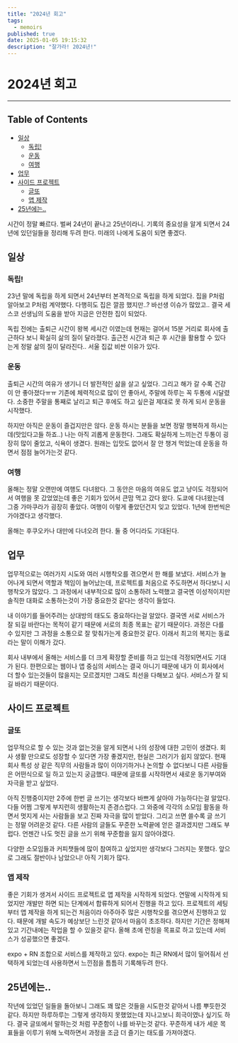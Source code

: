 ```yaml
---
title: "2024년 회고"
tags:
  - memoirs
published: true
date: 2025-01-05 19:15:32
description: "잘가라! 2024년!"
---
```


# 2024년 회고

---

## Table of Contents

- [일상](#일상)
    - [독립!](#독립)
    - [운동](#운동)
    - [여행](#여행)
- [업무](#업무)
- [사이드 프로젝트](#사이드-프로젝트)
    - [글또](#글또)
    - [앱 제작](#앱-제작)
- [25년에는..](#25년에는)


시간이 정말 빠르다. 벌써 24년이 끝나고 25년이라니.
기록의 중요성을 알게 되면서 24년에 있던일들을 정리해 두려 한다. 미래의 나에게 도움이 되면 좋겠다.

## 일상

### 독립!
23년 말에 독립을 하게 되면서 24년부터 본격적으로 독립을 하게 되었다.
집을 P처럼 알아보고 P처럼 계약했다.
다행히도 집은 깔끔 했지만..? 바선생 이슈가 많았고.. 결국 세스코 선생님의 도움을 받아 지금은 안전한 집이 되었다.

독립 전에는 출퇴근 시간이 왕복 세시간 이였는데 현재는 걸어서 15분 거리로 회사에 출근하다 보니 확실히 삶의 질이 달라졌다. 출근전 시간과 퇴근 후 시간을 활용할 수 있다는게 정말 삶의 질이 달라진다.. 서울 집값 비싼 이유가 있다.

### 운동
출퇴근 시간의 여유가 생기니 더 발전적인 삶을 살고 싶었다. 그리고 해가 갈 수록 건강이 안 좋아졌다ㅠㅠ 기존에 체력적으로 많이 안 좋아서, 주말에 하루는 꼭 두통에 시달렸다. 소중한 주말을 통째로 날리고 퇴근 후에도 하고 싶은걸 제대로 못 하게 되서 운동을 시작했다.

하지만 아직은 운동이 즐겁지만은 않다. 운동 하시는 분들을 보면 정말 행복하게 하시는데(맛있다고들 하죠..) 나는 아직 괴롭게 운동한다. 그래도 확실하게 느끼는건 두통이 굉장히 많이 줄었고, 식욕이 생겼다. 원래는 입맛도 없어서 잘 안 챙겨 먹었는데 운동을 하면서 점점 늘어가는것 같다.

### 여행
올해는 정말 오랜만에 여행도 다녀왔다. 그 동안은 마음의 여유도 없고 냥이도 걱정되어서 여행을 못 갔었었는데 좋은 기회가 있어서 큰맘 먹고 갔다 왔다. 도쿄에 다녀왔는데 그중 가마쿠라가 굉장히 좋았다. 여행이 이렇게 좋았던건지 잊고 있었다. 1년에 한번씩은 가야겠다고 생각했다. 

올해는 후쿠오카나 대만에 다녀오려 한다. 둘 중 어디라도 기대된다.

## 업무
업무적으로는 여러가지 시도와 여러 시행착오를 겪으면서 한 해를 보냈다.
서비스가 늘어나게 되면서 역할과 책임이 늘어났는데, 프로젝트를 처음으로 주도하면서 하다보니 시행착오가 많았다. 그 과정에서 내부적으로 많이 소통하려 노력했고 결국엔 이성적이지만 솔직한 대화로 소통하는것이 가장 중요한것 같다는 생각이 들었다.

내 이야기를 들어주려는 상대방의 태도도 중요하다는걸 알았다. 결국엔 서로 서비스가 잘 되길 바란다는 목적이 같기 때문에 서로의 최종 목표는 같기 때문이다. 과정은 다를 수 있지만 그 과정을 소통으로 잘 맞춰가는게 중요한것 같다. 이래서 최고의 복지는 동료라는 말이 이해가 갔다.

회사 내부에서 올해는 서비스를 더 크게 확장할 준비를 하고 있는데 걱정되면서도 기대가 된다. 한편으로는 웹이나 앱 중심의 서비스는 결국 아니기 때문에 내가 이 회사에서 더 할수 있는것들이 많을지는 모르겠지만 그래도 최선을 다해보고 싶다. 서비스가 잘 되길 바라기 때문이다.


## 사이드 프로젝트

### 글또
업무적으로 할 수 있는 것과 없는것을 알게 되면서 나의 성장에 대한 고민이 생겼다. 회사 생활 만으로도 성장할 수 있다면 가장 좋겠지만, 현실은 그러기가 쉽지 않았다. 현재 회사 특성 상 같은 직무의 사람들과 많이 이야기하거나 논의할 수 없다보니 다른 사람들은 어떤식으로 일 하고 있는지 궁금했다. 때문에 글또를 시작하면서 새로운 동기부여와 자극을 받고 싶었다.

아직 진행중이지만 2주에 한번 글 쓰기는 생각보다 바쁘게 살아야 가능하다는걸 알았다. 다들 어쩜 그렇게 부지런히 생활하는지 존경스럽다. 그 와중에 각각의 소모임 활동을 하면서 멋지게 사는 사람들을 보고 진짜 자극을 많이 받았다. 그리고 쓰면 쓸수록 글 쓰기는 정말 어려운것 같다. 다른 사람의 글들도 꾸준한 노력끝에 얻은 결과겠지만 그래도 부럽다. 언젠간 나도 멋진 글을 쓰기 위해 꾸준함을 잃지 않아야겠다. 

다양한 소모임들과 커피챗들에 많이 참여하고 싶었지만 생각보다 그러지는 못했다. 앞으로 그래도 절반이나 남았으니! 아직 기회가 많다.

### 앱 제작
좋은 기회가 생겨서 사이드 프로젝트로 앱 제작을 시작하게 되었다. 연말에 시작하게 되었지만 개발만 하면 되는 단계에서 합류하게 되어서 진행을 하고 있다.
프로젝트의 세팅부터 앱 제작을 하게 되는건 처음이라 아주아주 많은 시행착오를 겪으면서 진행하고 있다. 때문에 개발 속도가 예상보단 느린것 같아서 마음이 초조하다. 하지만 기간은 정해져있고 기간내에는 작업을 할 수 있을것 같다. 올해 초에 런칭을 목표로 하고 있는데 서비스가 성공했으면 좋겠다.

expo + RN 조합으로 서비스를 제작하고 있다. expo는 최근 RN에서 많이 밀어줘서 선택하게 되었는데 사용하면서 느낀점을 틈틈히 기록해두려 한다.

## 25년에는..
작년에 있었던 일들을 돌아보니 그래도 꽤 많은 것들을 시도한것 같아서 나름 뿌듯한것 같다. 하지만 하루하루는 그렇게 생각하지 못했었는데 지나고보니 희극이였나 싶기도 하다. 결국 글또에서 말하는것 처럼 꾸준함이 나를 바꾸는것 같다. 꾸준하게 내가 세운 목표들을 이루기 위해 노력하면서 과정을 조금 더 즐기는 태도를 가져야겠다.